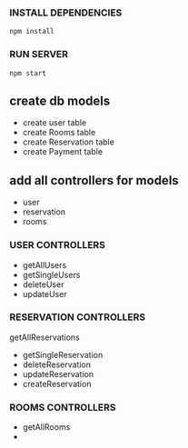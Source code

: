 ### INSTALL DEPENDENCIES

```
npm install
```

### RUN SERVER

```
npm start
```

###

## create db models

- create user table
- create Rooms table
- create Reservation table
- create Payment table

## add all controllers for models

- user
- reservation
- rooms

### USER CONTROLLERS

 - getAllUsers
 - getSingleUsers
 - deleteUser
 - updateUser

### RESERVATION CONTROLLERS
 getAllReservations
 - getSingleReservation
 - deleteReservation
 - updateReservation
 - createReservation


### ROOMS CONTROLLERS
 - getAllRooms
 - 
